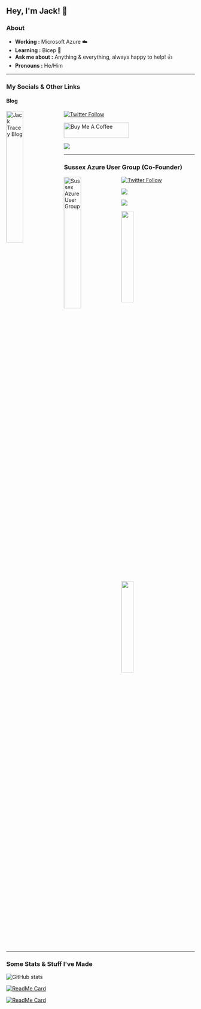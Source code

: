 ## Hey, I'm Jack! 👋

### About

-  **Working :**  Microsoft Azure :cloud:
-  **Learning :** Bicep :muscle:
-  **Ask me about :** Anything & everything, always happy to help! :+1:
-  **Pronouns :** He/Him

---

### My Socials & Other Links

#### Blog

<a href="https://jacktracey.co.uk" target="_blank"><img src="https://jacktracey.co.uk/img/jt_wtag_fc.png" alt="Jack Tracey Blog"  width="30%" align="left"></a>

[![Twitter Follow](https://img.shields.io/twitter/follow/Jack_Ref?style=social)](https://twitter.com/Jack_Ref)

<a href="https://www.buymeacoffee.com/jacktracey" target="_blank"><img src="https://cdn.buymeacoffee.com/buttons/default-orange.png" alt="Buy Me A Coffee" height="41" width="174"></a>

[![](https://img.shields.io/badge/LinkedIn-0077B5?style=for-the-badge&logo=linkedin&logoColor=white)](https://www.linkedin.com/in/jacktracey93/)

---

### Sussex Azure User Group (Co-Founder)

<a href="https://sussexazure.uk/" target="_blank"><img src="https://sussexazure.uk/wp-content/uploads/2019/03/logo_transparent.png" alt="Sussex Azure User Group"  width="30%" align="left"></a>

[![Twitter Follow](https://img.shields.io/twitter/follow/SussexAzure?style=social)](https://twitter.com/SussexAzure)

[![](https://img.shields.io/badge/YouTube-FF0000?style=for-the-badge&logo=youtube&logoColor=white)](https://www.youtube.com/channel/UCyGEwEDM0HlVllRIvfZPDzw)

[![](https://img.shields.io/badge/LinkedIn-0077B5?style=for-the-badge&logo=linkedin&logoColor=white)](https://www.linkedin.com/company/sussex-azure-user-group)

<a href="https://podcasts.apple.com/gb/podcast/sussex-azure-user-group-the-podcast/id1515816118" target="_"><img src="https://podcast.sussexazure.uk/img/apple-podcast-badge.svg" width="25%"></a>

<a href="https://open.spotify.com/show/7e8SsrgRTfSq2wGpdjXhJz" target="_"><img src="https://podcast.sussexazure.uk/img/spotify-podcast-badge.png" width="25%"></a>

---

### Some Stats & Stuff I've Made

![GitHub stats](https://github-readme-stats.vercel.app/api?username=jtracey93&show_icons=true)

[![ReadMe Card](https://github-readme-stats.vercel.app/api/pin/?username=jtracey93&repo=PublicScripts)](https://github.com/jtracey93/PublicScripts)

[![ReadMe Card](https://github-readme-stats.vercel.app/api/pin/?username=jtracey93&repo=AzureSubscriptionVendingFunction)](https://github.com/jtracey93/AzureSubscriptionVendingFunction)
